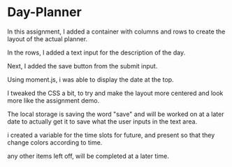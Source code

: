 # Day-Planner

In this assignment, I added a container with columns and rows to create the layout of the actual planner.

In the rows, I added a text input for the description of the day.

Next, I added the save button from the submit input.

Using moment.js, i was able to display the date at the top.

I tweaked the CSS a bit, to try and make the layout more centered and look more like the assignment demo.

The local storage is saving the word "save" and will be worked on at a later date to actually get it to save what the user inputs in the text area. 

i created a variable for the time slots for future, and present so that they change colors according to time. 

any other items left off, will be completed at a later time. 